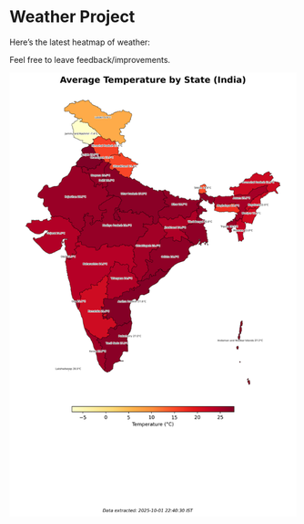 # Weather Project

Here’s the latest heatmap of weather:

Feel free to leave feedback/improvements.

![India Heatmap](docs/assets/india_heatmap.png?v=DD6088)
